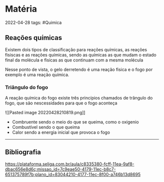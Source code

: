 # Matéria
2022-04-28
tags: #Quimica


## Reações químicas

Existem dois tipos de classificação para reações químicas, as reações fisiscas e as reações químicas, sendo as químicas as que mudam o estado final da molécula e fisicas as que continuam com a mesma molécula

Nesse ponto de vista, o gelo derretendo é uma reação fisica e o fogo por exemplo é uma reação química.

### Triângulo do fogo

A reação química do fogo existe três princípios chamados de trângulo do fogo, que são nescessidades para que o fogo aconteça

![[Pasted image 20220428210819.png]]

* Combruente sendo o meio do que se queima, como o oxigenio
* Combustível sendo o que queima
* Calor sendo a energia inicial que provoca o fogo


-----------------------------------------------
## Bibliografia

https://plataforma.seliga.com.br/aula/c8335380-fcff-11ea-9af8-dbac656e8d6c;missao_id=7c9eae50-4179-11ec-b8c7-651375789f7b;plano_id=83044210-4177-11ec-8f00-a746b13d8695
